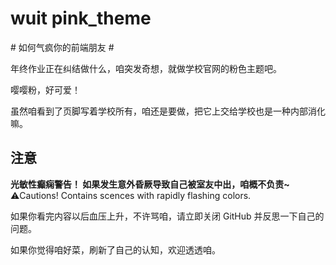 # wuit pink_theme  
\# 如何气疯你的前端朋友 #

年终作业正在纠结做什么，咱突发奇想，就做学校官网的粉色主题吧。  
  
嘤嘤粉，好可爱！  
  
虽然咱看到了页脚写着学校所有，咱还是要做，把它上交给学校也是一种内部消化嘛。  



## 注意
**光敏性癫痫警告！ 如果发生意外昏厥导致自己被室友中出，咱概不负责~**  
⚠️Cautions! Contains scences with rapidly flashing colors.
  
如果你看完内容以后血压上升，不许骂咱，请立即关闭 GitHub 并反思一下自己的问题。  
  
如果你觉得咱好菜，刷新了自己的认知，欢迎透透咱。
